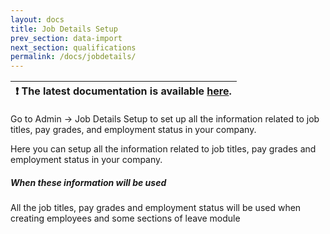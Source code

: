 ```yaml
---
layout: docs
title: Job Details Setup
prev_section: data-import
next_section: qualifications
permalink: /docs/jobdetails/
---
```


| :exclamation:  The latest documentation is available [here](https://icehrm.com/explore/docs/job-details-and-qualifications-set-up/).   |
|-----------------------------------------|

Go to Admin -> Job Details Setup to set up all the information related to job titles, pay grades, and employment status in your company.

Here you can setup all the information related to job titles, pay grades and employment status in your company.
 
<div class="note info">
  <h5>When these information will be used</h5>
  <p>All the job titles, pay grades and employment status will be used when creating employees and some sections of leave module</p>
</div>




